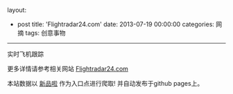 layout: 
  - post 
title: 'Flightradar24.com' 
date: 2013-07-19 00:00:00 
categories: 网摘 
tags: 创意事物 
---

实时飞机跟踪  

更多详情请参考相关网站 [Flightradar24.com](http://www.flightradar24.com/)  

本站数据以 [新品啦](http://xinpinla.com/) 作为入口点进行爬取! 并自动发布于github pages上。  
